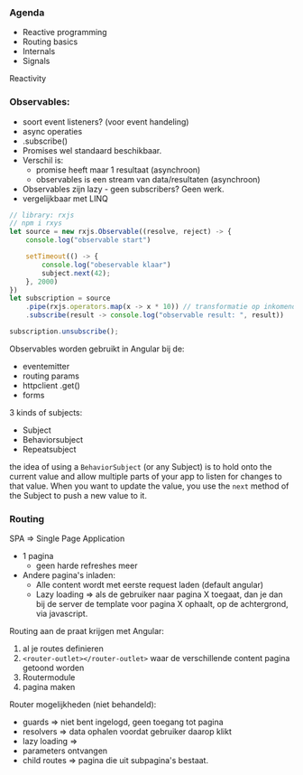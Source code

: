 ### Agenda
- Reactive programming
- Routing basics
- Internals
- Signals

Reactivity

### Observables:
- soort event listeners? (voor event handeling)
- async operaties
- .subscribe()
- Promises wel standaard beschikbaar.
- Verschil is:
	- promise heeft maar 1 resultaat (asynchroon)
	- observables is een stream van data/resultaten (asynchroon)
- Observables zijn lazy - geen subscribers? Geen werk.
- vergelijkbaar met LINQ

```js
// library: rxjs
// npm i rxys
let source = new rxjs.Observable((resolve, reject) -> {
	console.log("observable start")

	setTimeout(() -> {
		console.log("obeservable klaar")
		subject.next(42);
	}, 2000)
})
let subscription = source
	.pipe(rxjs.operators.map(x -> x * 10)) // transformatie op inkomende stream
	.subscribe(result -> console.log("observable result: ", result))

subscription.unsubscribe();
```

Observables worden gebruikt in Angular bij de:
- eventemitter
- routing params
- httpclient .get()
- forms

3 kinds of subjects:
- Subject
- Behaviorsubject
- Repeatsubject

the idea of using a `BehaviorSubject` (or any Subject) is to hold onto the current value and allow multiple parts of your app to listen for changes to that value. When you want to update the value, you use the `next` method of the Subject to push a new value to it.

### Routing 
SPA => Single Page Application
- 1 pagina
	- geen harde refreshes meer
- Andere pagina's inladen:
	- Alle content wordt met eerste request laden (default angular)
	- Lazy loading => als de gebruiker naar pagina X toegaat, dan je dan bij de server de template voor pagina X ophaalt, op de achtergrond, via javascript.

Routing aan de praat krijgen met Angular:
1. al je routes definieren
2. `<router-outlet></router-outlet>` waar de verschillende content pagina getoond worden
3. Routermodule
4. pagina maken

Router mogelijkheden (niet behandeld):
- guards => niet bent ingelogd, geen toegang tot pagina
- resolvers => data ophalen voordat gebruiker daarop klikt
- lazy loading => 
- parameters ontvangen
- child routes => pagina die uit subpagina's bestaat. 